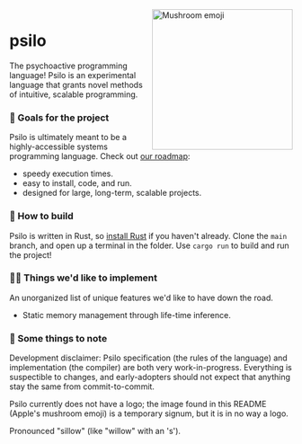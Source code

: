 <img src="[https://raw.githubusercontent.com/calypso-lang/assets/main/logo/logo.png](https://raw.githubusercontent.com/peterhenryd/psilo/main/mushroom_emoji.png)" alt="Mushroom emoji" width="250" align="right"/>

# psilo

The psychoactive programming language! Psilo is an experimental language that grants novel methods of intuitive, scalable programming.

### 🏁 Goals for the project

Psilo is ultimately meant to be a highly-accessible systems programming language. Check out [our roadmap](./roadmap.md):
- speedy execution times.
- easy to install, code, and run.
- designed for large, long-term, scalable projects.

### 🚀 How to build

Psilo is written in Rust, so [install Rust](https://rustup.rs) if you haven't already. Clone the `main` branch, and open up a terminal in the folder. Use `cargo run` to build and run the project!

### 🧑‍🔬 Things we'd like to implement

An unorganized list of unique features we'd like to have down the road.
- Static memory management through life-time inference.

### 🚧 Some things to note

Development disclaimer: Psilo specification (the rules of the language) and implementation (the compiler) are both very work-in-progress. Everything is suspectible to changes, and early-adopters should not expect that anything stay the same from commit-to-commit.

Psilo currently does not have a logo; the image found in this README (Apple's mushroom emoji) is a temporary signum, but it is in no way a logo.

Pronounced "sillow" (like "willow" with an 's').
